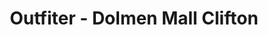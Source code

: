 ---
title: "Outfiter - Dolmen Mall Clifton"
url: /karachi/outfiter-dolmen-mall-clifton/
shop: Kleidung
---